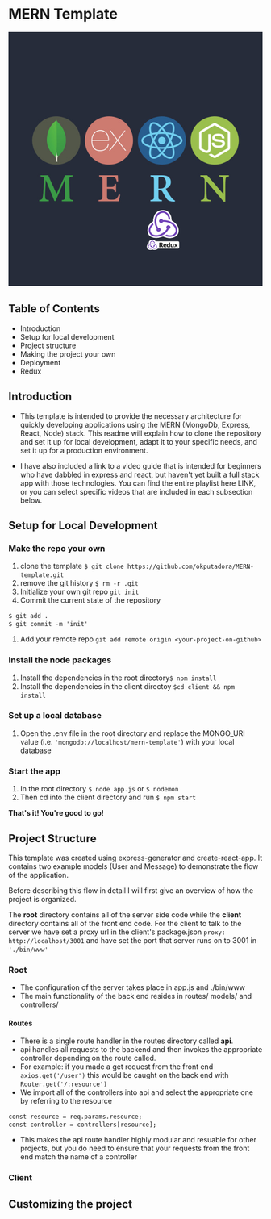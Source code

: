 # MERN Template
![mern stack](mern.png)

## Table of Contents
* Introduction
* Setup for local development
* Project structure
* Making the project your own
* Deployment
* Redux

## Introduction
* This template is intended to provide the necessary architecture for quickly developing applications using the MERN (MongoDb, Express, React, Node) stack. This readme will explain how to clone the repository and set it up for local development, adapt it to your specific needs, and set it up for a production environment.

* I have also included a link to a video guide that is intended for beginners who have dabbled in express and react, but haven't yet built a full stack app with those technologies. You can find the entire playlist here LINK, or you can select specific videos that are included in each subsection below.

## Setup for Local Development
### Make the repo your own
1. clone the template `$ git clone https://github.com/okputadora/MERN-template.git`
1. remove the git history `$ rm -r .git`
1. Initialize your own git repo `git init`
1. Commit the current state of the repository
```
$ git add .
$ git commit -m 'init'
```
1. Add your remote repo `git add remote origin <your-project-on-github>`

### Install the node packages
1. Install the dependencies in the root directory`$ npm install`
1. Install the dependencies in the client directoy `$cd client && npm install`

### Set up a local database
1. Open the .env file in the root directory and replace the MONGO_URI value
(i.e. `'mongodb://localhost/mern-template'`) with your local database

### Start the app
1. In the root directory `$ node app.js` or `$ nodemon`
1. Then cd into the client directory and run `$ npm start`

__That's it! You're good to go!__

## Project Structure
This template was created using express-generator and create-react-app. It contains
two example models (User and Message) to demonstrate the flow of the application.

Before describing this flow in detail I will first give an overview of how the project is organized.

The __root__ directory contains all of the server side code while the __client__
directory contains all of the front end code. For the client to talk to the server
we have set a proxy url in the client's package.json `proxy: http://localhost/3001`
and have set the port that server runs on to 3001 in `'./bin/www'`

### Root
* The configuration of the server takes place in app.js and ./bin/www
* The main functionality of the back end resides in routes/ models/ and controllers/
#### Routes
* There is a single route handler in the routes directory called __api__.
* api handles all requests to the backend and then invokes the appropriate controller
depending on the route called.
* For example: if you made a get request from the front end `axios.get('/user')`
this would be caught on the back end with `Router.get('/:resource')`
* We import all of the controllers into api and select the appropriate one by referring to the resource
```
const resource = req.params.resource;
const controller = controllers[resource];
```
* This makes the api route handler highly modular and resuable for other projects,
but you do need to ensure that your requests from the front end match the name of a controller

### Client

## Customizing the project
